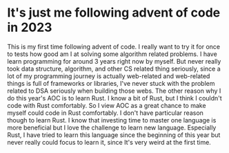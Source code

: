 # It's just me following advent of code in 2023
This is my first time following advent of code. I really want to try it for once to tests how good am I at
solving some algorithm related problems. I have learn programming for around 3 years right now by myself.
But never really took data structure, algorithm, and other CS related thing seriously, since a lot of my
programming journey is actually web-related and web-related things is full of frameworks or libraries, I've
never stuck with the problem related to DSA seriously when building those webs. The other reason why I do this year's AOC 
is to learn Rust. I know a bit of Rust, but I think I couldn't code with Rust comfortably. So I view AOC as a great chance 
to make myself could code in Rust comfortably. I don't have particular reason though to learn Rust. I know that investing
time to master one language is more beneficial but I love the challenge to learn new language. Especially Rust, I have tried
to learn this language since the beginning of this year but never really could focus to learn it, since It's very weird
at the first time.
